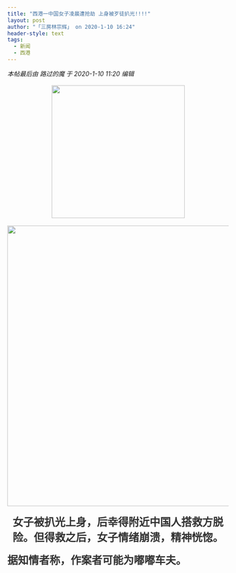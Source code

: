 ```yaml
---
title: "西港一中国女子凌晨遭抢劫 上身被歹徒扒光!!!!"
layout: post
author: "「三房林宗辉」 on 2020-1-10 16:24"
header-style: text
tags:
  - 新闻
  - 西港
---
```


<head></head>
<body>
 <i class="pstatus"> 本帖最后由 路过的魔 于 2020-1-10 11:20 编辑 </i>
 <br> 
 <br> 
 <div align="center"> 
  <ignore_js_op> 
   <img aid="1326179" src="https://bbs.boniu123.cc/data/attachment/forum/202001/10/111357oq1qffpd99xo441z.gif" zoomfile="data/attachment/forum/202001/10/111357oq1qffpd99xo441z.gif" file="data/attachment/forum/202001/10/111357oq1qffpd99xo441z.gif" width="303" inpost="1"> 
   <div class="tip tip_4 aimg_tip" id="aimg_1326179_menu" style="position: absolute; display: none" disautofocus="true"> 
    <div class="xs0"> 
     <p><strong>133143p99722w8q3hhtqpf.gif</strong> <em class="xg1">(713.58 KB, 下载次数: 0)</em></p> 
     <p> <a href="forum.php?mod=attachment&amp;aid=MTMyNjE3OXwzZjE3YzcwMXwxNTc4NjU3MzAyfDB8NTQ5MjI3&amp;nothumb=yes" target="_blank">下载附件</a> &nbsp;<a href="javascript:;" onclick="showWindow(this.id, this.getAttribute('url'), 'get', 0);" id="savephoto_1326179" url="home.php?mod=spacecp&amp;ac=album&amp;op=saveforumphoto&amp;aid=1326179&amp;handlekey=savephoto_1326179">保存到相册</a> </p> 
     <p class="xg1 y"><span title="2020-1-10 11:13">8&nbsp;小时前</span> 上传</p> 
    </div> 
    <div class="tip_horn"></div> 
   </div> 
  </ignore_js_op> 
 </div>
 <br> 
 <div align="center"> 
  <ignore_js_op> 
   <img aid="1326180" src="https://bbs.boniu123.cc/data/attachment/forum/202001/10/111548rnz80ncocfupu8gu.jpg" zoomfile="data/attachment/forum/202001/10/111548rnz80ncocfupu8gu.jpg" file="data/attachment/forum/202001/10/111548rnz80ncocfupu8gu.jpg" width="640" inpost="1"> 
   <div class="tip tip_4 aimg_tip" id="aimg_1326180_menu" style="position: absolute; display: none" disautofocus="true"> 
    <div class="xs0"> 
     <p><strong>133143y44hj0sb6z7vv0bv.jpg</strong> <em class="xg1">(25.85 KB, 下载次数: 0)</em></p> 
     <p> <a href="forum.php?mod=attachment&amp;aid=MTMyNjE4MHxkZTJhYTJlN3wxNTc4NjU3MzAyfDB8NTQ5MjI3&amp;nothumb=yes" target="_blank">下载附件</a> &nbsp;<a href="javascript:;" onclick="showWindow(this.id, this.getAttribute('url'), 'get', 0);" id="savephoto_1326180" url="home.php?mod=spacecp&amp;ac=album&amp;op=saveforumphoto&amp;aid=1326180&amp;handlekey=savephoto_1326180">保存到相册</a> </p> 
     <p class="xg1 y"><span title="2020-1-10 11:15">8&nbsp;小时前</span> 上传</p> 
    </div> 
    <div class="tip_horn"></div> 
   </div> 
  </ignore_js_op> 
 </div>
 <br> 
 <div align="center"> 
  <font color="#333333"><font face="-apple-system-font, BlinkMacSystemFont, &amp;quot;"><font size="5"><strong>女子被扒光上身，后幸得附近中国人搭救方脱险。但得救之后，女子情绪崩溃，精神恍惚。</strong></font></font></font> 
 </div>
 <br> 
 <div align="left"> 
  <font style="color:rgb(51, 51, 51)"><font face="-apple-system-font, BlinkMacSystemFont, &amp;quot;"><font size="5"><strong>据知情者称，作案者可能为嘟嘟车夫。</strong></font></font></font> 
 </div>
 <br>
</body>


